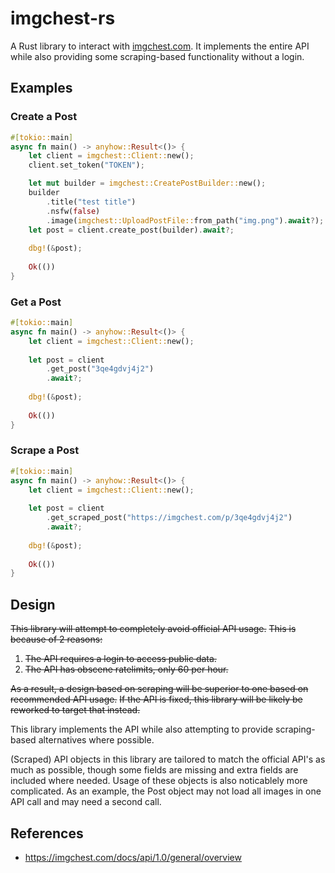 # imgchest-rs
A Rust library to interact with [imgchest.com](https://imgchest.com). 
It implements the entire API while also providing some scraping-based functionality without a login.

## Examples

### Create a Post
```rust
#[tokio::main]
async fn main() -> anyhow::Result<()> {
    let client = imgchest::Client::new();
    client.set_token("TOKEN");

    let mut builder = imgchest::CreatePostBuilder::new();
    builder
        .title("test title")
        .nsfw(false)
        .image(imgchest::UploadPostFile::from_path("img.png").await?);
    let post = client.create_post(builder).await?;
    
    dbg!(&post);
    
    Ok(())
}
```

### Get a Post
```rust
#[tokio::main]
async fn main() -> anyhow::Result<()> {
    let client = imgchest::Client::new();
    
    let post = client
        .get_post("3qe4gdvj4j2")
        .await?;
    
    dbg!(&post);
    
    Ok(())
}
```

### Scrape a Post
```rust
#[tokio::main]
async fn main() -> anyhow::Result<()> {
    let client = imgchest::Client::new();
    
    let post = client
        .get_scraped_post("https://imgchest.com/p/3qe4gdvj4j2")
        .await?;
    
    dbg!(&post);
    
    Ok(())
}
```

## Design
~~This library will attempt to completely avoid official API usage.~~
~~This is because of 2 reasons:~~
1. ~~The API requires a login to access public data.~~
2. ~~The API has obscene ratelimits, only 60 per hour.~~

~~As a result, a design based on scraping will be superior to one based on recommended API usage.~~
~~If the API is fixed, this library will be likely be reworked to target that instead.~~


This library implements the API while also attempting to provide scraping-based alternatives where possible.

(Scraped) API objects in this library are tailored to match the official API's as much as possible, 
though some fields are missing and extra fields are included where needed.
Usage of these objects is also noticablely more complicated.
As an example, the Post object may not load all images in one API call and may need a second call.

## References
 * https://imgchest.com/docs/api/1.0/general/overview